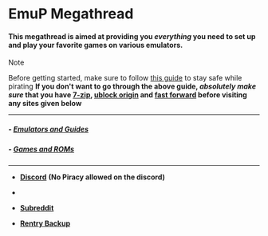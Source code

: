 # EmuP Megathread

 ####  This megathread is aimed at providing you *everything* you need to set up and play your favorite games on various emulators. 

> [!NOTE]
> Before getting started, make sure to follow [this guide](https://rentry.org/128bbtips) to stay safe while pirating
    **If you don't want to go through the above guide, *absolutely make sure* that you have [7-zip](https://www.7-zip.org/), [ublock origin](https://ublockorigin.com/) and [fast forward](https://fastforward.team/) before visiting any sites given below**
***

##### - [Emulators and Guides](https://github.com/Abd-007/EmuP-Megathread/blob/main/Emu.md)

##### - [Games and ROMs](https://github.com/Abd-007/EmuP-Megathread/blob/main/Games.md)


***

- [**Discord**](https://discord.gg/Zp3NEGQme4) **(No Piracy allowed on the discord)**
- 
- [**Subreddit**](https://www.reddit.com/r/EmulationPiracy/)

- [**Rentry Backup**](https://rentry.org/emupmega)
